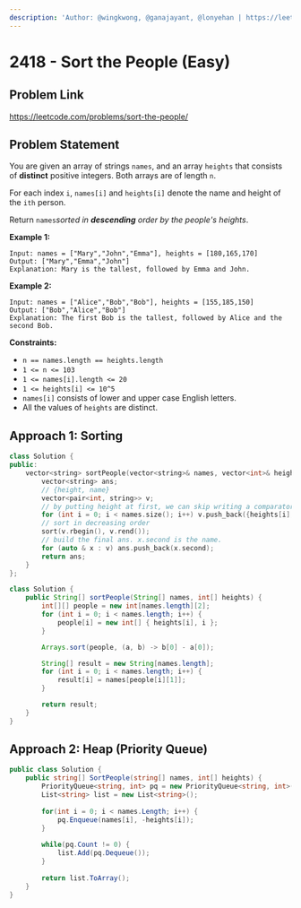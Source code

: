 ```yaml
---
description: 'Author: @wingkwong, @ganajayant, @lonyehan | https://leetcode.com/problems/sort-the-people/'
---
```


# 2418 - Sort the People (Easy) 

## Problem Link

https://leetcode.com/problems/sort-the-people/

## Problem Statement

You are given an array of strings `names`, and an array `heights` that consists of **distinct** positive integers. Both arrays are of length `n`.

For each index `i`, `names[i]` and `heights[i]` denote the name and height of the `ith` person.

Return `names`*sorted in **descending** order by the people's heights*.

**Example 1:**

```
Input: names = ["Mary","John","Emma"], heights = [180,165,170]
Output: ["Mary","Emma","John"]
Explanation: Mary is the tallest, followed by Emma and John.
```

**Example 2:**

```
Input: names = ["Alice","Bob","Bob"], heights = [155,185,150]
Output: ["Bob","Alice","Bob"]
Explanation: The first Bob is the tallest, followed by Alice and the second Bob.
```

**Constraints:**

- `n == names.length == heights.length`
- `1 <= n <= 103`
- `1 <= names[i].length <= 20`
- `1 <= heights[i] <= 10^5`
- `names[i]` consists of lower and upper case English letters.
- All the values of `heights` are distinct.

## Approach 1: Sorting

<Tabs>
<TabItem value="cpp" label="C++">
<SolutionAuthor name="@wingkwong"/>

```cpp
class Solution {
public:
    vector<string> sortPeople(vector<string>& names, vector<int>& heights) {
        vector<string> ans;
        // {height, name}
        vector<pair<int, string>> v;
        // by putting height at first, we can skip writing a comparator as it'll sort by first element of the pair
        for (int i = 0; i < names.size(); i++) v.push_back({heights[i], names[i]});
        // sort in decreasing order
        sort(v.rbegin(), v.rend());
        // build the final ans. x.second is the name.
        for (auto & x : v) ans.push_back(x.second);
        return ans;
    }
};
```

</TabItem>
<TabItem value="java" label="Java">
<SolutionAuthor name="@ganajayant"/>

```java
class Solution {
    public String[] sortPeople(String[] names, int[] heights) {
        int[][] people = new int[names.length][2];
        for (int i = 0; i < names.length; i++) {
            people[i] = new int[] { heights[i], i };
        }

        Arrays.sort(people, (a, b) -> b[0] - a[0]);

        String[] result = new String[names.length];
        for (int i = 0; i < names.length; i++) {
            result[i] = names[people[i][1]];
        }

        return result;
    }
}
```

</TabItem>
</Tabs>

## Approach 2: Heap (Priority Queue)

<Tabs>
<TabItem value="cs" label="C#">
<SolutionAuthor name="@lonyehan"/>

```cs
public class Solution {
    public string[] SortPeople(string[] names, int[] heights) {
        PriorityQueue<string, int> pq = new PriorityQueue<string, int>();
        List<string> list = new List<string>();
        
        for(int i = 0; i < names.Length; i++) {
            pq.Enqueue(names[i], -heights[i]);
        }
        
        while(pq.Count != 0) {
            list.Add(pq.Dequeue());
        }
        
        return list.ToArray();
    }
}
```

</TabItem>
</Tabs>
